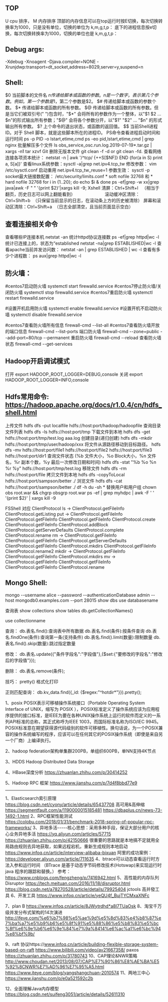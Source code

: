 TOP 
-----------------------------------
U cpu 排序， M 内存排序
顶部的内存信息可以在top运行时按E切换，每次切换转换率为1000，只是没有单位，切换的单位为 k,m,g,t,p：
底下的进程信息按e切换，每次切换转换率为1000，切换的单位也是 k,m,g,t,p：

Debug args:
-----------------------------------
-Xdebug -Xnoagent -Djava.compiler=NONE -Xrunjdwp:transport=dt_socket,address=8029,server=y,suspend=n

Shell:
-----------------------------------
$0	当前脚本的文件名
$n	传递给脚本或函数的参数。n 是一个数字，表示第几个参数。例如，第一个参数是$1，第二个参数是$2。
$#	传递给脚本或函数的参数个数。
$*	传递给脚本或函数的所有参数。
$@	传递给脚本或函数的所有参数。但是当它们被双引号(" ")包含时，"$\*" 会将所有的参数作为一个整体，以"$1 $2 … $n"的形式输出所有参数；"$@" 会将各个参数分开，以"$1" "$2" … "$n" 的形式输出所有参数。
$?	上个命令的退出状态，或函数的返回值。
$$	当前Shell进程ID。对于 Shell 脚本，就是这些脚本所在的进程ID。
PS命令查看进程启动时间和运行时间 ps -p PID -o lstart,etime,cmd
	ps -eo pid,lstart,etime,cmd | grep nginx
批量解压多个文件 ls obs_service_osc.run.log.2019-07-19*.tar.gz | xargs -n1 tar xzvf
Git 删除无版本文件 git clean -f -d or git clean -fd.
查看网络连接各项资本统计： netstat -n | awk '/^tcp/ {++S[$NF]} END {for(a in S) print a, S[a]}'
查看linux系统参数：sysctl -a|grep net.ipv4.tcp_tw
	修改参数： vim /etc/sysctl.conf 启动重用 net.ipv4.tcp_tw_reuse=1
	参数生效： sysctl -p
	socket最大链接数配置： /etc/security/limits.conf * soft nofile 32768 和 * hard nofile 32768
for i in {1..20}; do echo $i & done
ps -ef|grep -w xx|grep java|awk -F " " '{print $2}'|xargs kill -9;
Xshell
	清屏：Ctrl+Shift+l   （相当于翻页，历史日志可以网上翻能看到）                       
	滚动缓冲区清除：Ctrl+Shift+b  （只保留当前显示的日志，在滚动条上方的历史被清除）
	屏幕和滚动区清除：Ctrl+Shift+a  （日志全部清空，且当前页面显示空白）


查看连接相关命令
-----------------------------------
查看哪些IP连接本机
	netstat -an
统计httpd协议连接数
	ps -ef|grep httpd|wc -l
统计已连接上的，状态为“established
	netstat -na|grep ESTABLISHED|wc -l
查看apache当前并发访问数：
	netstat -an | grep ESTABLISHED | wc -l
查看有多少个进程数：
	ps aux|grep httpd|wc -l

防火墙：
-----------------------------------
#centos7启动防火墙
	systemctl start firewalld.service
#centos7停止防火墙/关闭防火墙
	systemctl stop firewalld.service
#centos7重启防火墙
	systemctl restart firewalld.service

#设置开机启用防火墙
	systemctl enable firewalld.service
#设置开机不启动防火墙
	systemctl disable firewalld.service

#centos7查看防火墙所有信息
	firewall-cmd --list-all
#centos7查看防火墙开放的端口信息
	firewall-cmd --list-ports
端口防火墙
	firewall-cmd --zone=public --add-port=80/tcp --permanent
重启防火墙
	firewall-cmd --reload
查看防火墙状态
	firewall-cmd --get-services

Hadoop开启调试模式
-----------------------------------
打开 export HADOOP_ROOT_LOGGER=DEBUG,console
关闭 export HADOOP_ROOT_LOGGER=INFO,console

Hdfs常用命令: https://hadoop.apache.org/docs/r1.0.4/cn/hdfs_shell.html
-----------------------------------
上传文件
hdfs dfs -put localfile hdfs://host:port/hadoop/hadoopfile
查询目录文件列表
hdfs dfs -ls hdfs://host:port/tmp
下载文件到本地
hdfs dfs -get hdfs://host:port/tmp/test.log aaa.log
创建目录(递归创建)
hdfs dfs -mkdir hdfs://host:port/tmp/user/hadoop/xxx
将文件从源路径移动到目标路径。
hdfs dfs -mv hdfs://host:port/file1 hdfs://host:port/file2 hdfs://host:port/file3 hdfs://host:port/dir1
查询文件状态 (%b 文件大小，%o Block大小，%n 文件名，%r 副本个数，%y 最后一次修改日期和时间)
hdfs dfs -stat "%b %o %n %r %y" hdfs://host:port/tmp/test.log
移除文件
hdfs dfs -rm hdfs://host:port/file
拷贝文件到本地
hdfs dfs -copyToLocal hdfs://host:port/sampson/better ./
浏览文件
hdfs dfs -cat hdfs://host:port/sampson/better ./
df -h
du -sh *
替换用户和用户组
chown obs root.war && chgrp obsgrp root.war
ps -ef | grep myhdpc | awk -F ' ' '{print $2}' | xargs kill -9

FSShell 对应 ClientProtocol
ls  -> ClientProtocol.getFileInfo
	   ClientProtocol.getListing
put -> ClientProtocol.getFileInfo
	   ClientProtocol.getFileInfo
	   ClientProtocol.getFileInfo
	   ClientProtocol.create
	   ClientProtocol.getFileInfo
	   ClientProtocol.addBlock
	   ClientProtocol.getServerDefaults
	   ClientProtocol.complete
	   ClientProtocol.rename
rm  -> ClientProtocol.getFileInfo
	   ClientProtocol.getFileInfo
	   ClientProtocol.getServerDefaults
	   ClientProtocol.getFileInfo
	   ClientProtocol.mkdirs
	   ClientProtocol.getFileInfo
	   ClientProtocol.rename2
mkdir -> ClientProtocol.getFileInfo
	   ClientProtocol.getFileInfo
	   ClientProtocol.mkdirs
mv  -> ClientProtocol.getFileInfo
	   ClientProtocol.getFileInfo
	   ClientProtocol.getFileInfo
	   ClientProtocol.rename

Mongo Shell:
-----------------------------------
mongo --username alice --password --authenticationDatabase admin --host mongodb0.examples.com --port 28015
show dbs
use databasename

查询表
	show collections
	show tables
	db.getCollectionNames()

use collectionname

查询：
	db.表名.find():查询表中所有数据
	db.表名.find(条件):按条件查询
	db.表名.findOne(条件):查询第一条(支持条件)
	db.表名.find().limit(数量):限制数量
	db.表名.find().skip(数量):跳过指定数量

修改：
	db.表名.update({"条件字段名":"字段值"},{$set:{"要修改的字段名":"修改后的字段值"}});

删除：
	db.表名.remove(条件);

技巧：
	pretty() 格式化打印

正则匹配查询：
	db.kv_data.find({_id: {$regex:"^hotdir*"}}).pretty();


1、posix POSIX表示可移植操作系统接口（Portable Operating System Interface of UNIX，缩写为 POSIX ），POSIX标准定义了操作系统应该为应用程序提供的接口标准，是IEEE为要在各种UNIX操作系统上运行的软件而定义的一系列API标准的总称，其正式称呼为IEEE 1003，而国际标准名称为ISO/IEC 9945。POSIX标准意在期望获得源代码级别的软件可移植性。换句话说，为一个POSIX兼容的操作系统编写的程序，应该可以在任何其它的POSIX操作系统（即使是来自另一个厂商）上编译执行。

2、hadoop federation架构单集群200PB，单组织600PB，单NN支持4K节点

3、HDDS Hadoop Distributed Data Storage

4、HBase深度分析 https://zhuanlan.zhihu.com/p/30414252

5、Hadoop RPC 框架 https://www.jianshu.com/p/7d4f8bbd77e9

-------------------------------------
1、Elasticsearch索引原理 https://blog.csdn.net/cyony/article/details/65437708
	高可用&高伸缩 https://segmentfault.com/a/1190000015185481
	 https://dbaplus.cn/news-73-1492-1.html
2、RPC框架性能测试 https://colobu.com/2018/01/31/benchmark-2018-spring-of-popular-rpc-frameworks/
3、异地多活-----核心思想：采用多种手段，保证大部分用户的核心业务异地多活
	https://yq.aliyun.com/articles/57715
	https://zhuanlan.zhihu.com/p/42150666
	很重要的思路就是本地搞不定就用全局路由规则去异地获取，如果远程宕机，重新生成规则本地启动
	https://www.infoq.cn/article/interview-alibaba-bixuan
	阿里的成功案例：https://developer.aliyun.com/article/711635
4、btrace可以动态查看运行时方法入参和运行时间 （BTrace 是基于动态字节码修改技术(Hotswap)来实现运行时 java 程序的跟踪和替换。）
	参考：https://www.cnblogs.com/fengzheng/p/7416942.html
5、高性能的内存队列 Disruptor 
	https://tech.meituan.com/2016/11/18/disruptor.html
	https://blog.csdn.net/a78270528/article/details/79925404
jctools 高并發工具
6、开发工具 https://www.infoq.cn/article/yeQU4f_BujTYCMxaXNFc

7、plan B https://www.infoq.cn/article/8JWytrdhd*a8l7TUaOsk
8、淘宝千万级并发分布式架构的14次演进 http://ifeve.com/%e6%b7%98%e5%ae%9d%e5%8d%83%e4%b8%87%e7%ba%a7%e5%b9%b6%e5%8f%91%e5%88%86%e5%b8%83%e5%bc%8f%e6%9e%b6%e6%9e%84%e7%9a%8414%e6%ac%a1%e6%bc%94%e8%bf%9b/

9、raft 协议https://www.infoq.cn/article/building-flexible-storage-system-based-on-raft
	https://www.bilibili.com/video/av21667358/
  paxos https://zhuanlan.zhihu.com/p/31780743
10、CAP理论&NWR策略 http://www.choudan.net/2013/08/07/CAP%E7%90%86%E8%AE%BA%E5%92%8CNWR%E7%AD%96%E7%95%A5.html
	https://www.iteye.com/blog/yangshangchuan-2010574
11、两地三中心 https://www.jianshu.com/p/e0a521592c2b

12、全面理解Java内存模型 https://blog.csdn.net/suifeng3051/article/details/52611310
